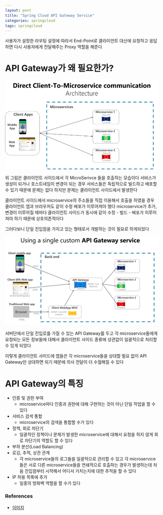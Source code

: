 ```yaml
---
layout: post
title: "Spring Cloud API Gateway Service"
categories: springcloud
tags: springcloud
---
```


사용자가 설정한 라우팅 설정에 따라서  End-Point로 클라이언트 대신에 요청하고 응답하면 다시 사용자에게 전달해주는 Proxy 역할을 해준다

# API Gateway가 왜 필요한가?

![apiGateway_architecture](/assets/postImages/ApiGatewayConcept/apiGateway_architecture.png)

위 그림은 클라이언트 사이드에서 각 MicroSerivce 들을 호출하는 모습이다 서비스가 생성이 되거나 호스트네임이 변경이 되는 경우 서비스들은 독립적으로 빌드하고 배포할 수 있기 때문에 문제는 없다 하지만 문제는 클라이언트 사이드에서 발생한다

클라이언트 사이드에서 microservice의 주소들을 직접 이용해서 호출을 하였을 경우 클라이언트 앱과 브라우저도 같이 수정 배포가 이루어져야 했다 microservice가 추가, 변경이 이루어질 때마다 클라이언트 사이드가 동시에 같이 수정 - 빌드 - 배포가 이루어져야 하기 때문에 상호의존적이다

그러다보니 단일 진입점을 가지고 있는 형태로서 개발하는 것이 필요로 하게되었다

![apiGateway_architecture2](/assets/postImages/ApiGatewayConcept/apiGateway_architecture2.png)

서버단에서 단일 진입로를 가질 수 있는 API Gateway를 두고 각 microservice들에게 요청되는 모든 정보들에 대해서 클라이언트 사이드 종류에 상관없이 일괄적으로 처리할 수 있게 되었다

이렇게 클라이언트 사이드에 앱들은 각 microservice들을 상대할 필요 없이 API Gateway만 상대하면 되기 때문에 의사 전달이 더 수월해질 수 있다

# API Gateway의 특징

- 인증 및 권한 부여
  - microservice마다 인증과 권한에 대해 구현하는 것이 아닌 단일 작업을 할 수 있다
- 서비스 검색 통합
  - microservice의 검색을 통합할 수가 있다
- 정책, 회로 차단기
  - 일괄적인 정책이나 문제가 발생한 microservice에 대해서 요청을 하지 않게 회로 차단기의 역할도 할 수 있다
- 부하 분산(Load Balancing)
- 로깅, 추적, 상관 관계
  - 각 microservice들의 로그들을 일괄적으로 관리할 수 있고 각 microservice 들은 서로 다른 microservice들을 연쇄적으로 호출하는 경우가 발생하는데 처음 진입점부터 시작해서 어디서 거치는지에 대한 추적을 할 수 있다
- IP 허용 목록에 추가
  - 일종의 방화벽 역할을 할 수가 있다

### References

- [이미지](https://docs.microsoft.com/ko-kr/dotnet/architecture/microservices/architect-microservice-container-applications/direct-client-to-microservice-communication-versus-the-api-gateway-pattern)
